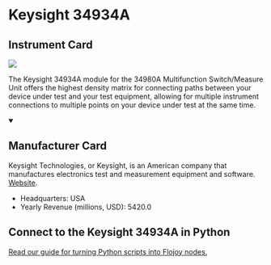 
# Keysight 34934A

## Instrument Card

<img src="https://v5.airtableusercontent.com/v1/19/19/1691539200000/BubPjGOg26Cyl6oASN5LKA/dwgqGpurj8PXyBTNg3lNX37Ps2xK0Osjh66sM67qPGQmHUwHROEtOWXlNxvfjSiHwR1bQuVs4yucG1cYMfrbJSG_JJ00HzgzZ4V8_yCJ6lEHLz_pZgbL2_4-4QTjfgsO/j_DNsiqBL_hx6g7u43Zz9ebJolPEJd6fdHPllcT_opU"/>
<p>The Keysight 34934A module for the 34980A Multifunction Switch/Measure Unit offers the highest density matrix for connecting paths between your device under test and your test equipment, allowing for multiple instrument connections to multiple points on your device under test at the same time.</p>

<details open>
<summary><h2>Manufacturer Card</h2></summary>

Keysight Technologies, or Keysight, is an American company that manufactures electronics test and measurement equipment and software. <a href="https://www.keysight.com/us/en/home.html">Website</a>.

<ul>
  <li>Headquarters: USA</li>
  <li>Yearly Revenue (millions, USD): 5420.0</li>
</ul>
</details>

## Connect to the Keysight 34934A in Python

[Read our guide for turning Python scripts into Flojoy nodes.](https://docs.flojoy.ai/custom-nodes/creating-custom-node/)



